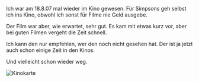 <!--
.. title: Simpsons - Der Film
.. slug: 257-simpsons-der-film
.. date: 2007-09-10 21:56:45
.. tags: Filme,Kino,Simpsons,Persönlich
.. description: 
.. type: text
-->

Ich war am 18.8.07 mal wieder im Kino gewesen.
Für Simpsons geh selbst ich ins Kino, obwohl ich sonst für Filme nie Geld ausgebe.
<!-- TEASER_END -->

Der Film war aber, wie erwartet, sehr gut.
Es kam mit etwas kurz vor, aber bei guten Filmen vergeht die Zeit schnell.

Ich kann den nur empfehlen, wer den noch nicht gesehen hat.
Der ist ja jetzt auch schon einige Zeit in den Kinos.

Und vielleicht schon wieder weg.

![Kinokarte](/images/simpsons_film.jpg)

